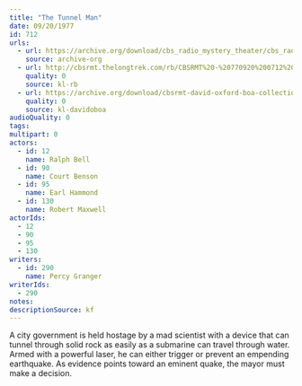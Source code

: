 ```yaml
---
title: "The Tunnel Man"
date: 09/20/1977
id: 712
urls: 
  - url: https://archive.org/download/cbs_radio_mystery_theater/cbs_radio_mystery_theater-0701-0750.zip/cbs_radio_mystery_theater-0701-0750%2Fcbsrmt_0712_the_tunnel_man.mp3
    source: archive-org
  - url: http://cbsrmt.thelongtrek.com/rb/CBSRMT%20-%20770920%200712%20The%20Tunnel%20Man_WLNH-FM_rb.mp3
    quality: 0
    source: kl-rb
  - url: https://archive.org/download/cbsrmt-david-oxford-boa-collection/CBSRMT-770920-0712-The-Tunnel-Man-(128-48)_WBBM-JE-{BoA}.mp3
    quality: 0
    source: kl-davidoboa
audioQuality: 0
tags: 
multipart: 0
actors:  
  - id: 12
    name: Ralph Bell  
  - id: 90
    name: Court Benson  
  - id: 95
    name: Earl Hammond  
  - id: 130
    name: Robert Maxwell
actorIds:  
  - 12  
  - 90  
  - 95  
  - 130
writers:  
  - id: 290
    name: Percy Granger
writerIds:  
  - 290
notes: 
descriptionSource: kf
---
```

A city government is held hostage by a mad scientist with a device that can tunnel through solid rock as easily as a submarine can travel through water. Armed with a powerful laser, he can either trigger or prevent an empending earthquake. As evidence points toward an eminent quake, the mayor must make a decision.